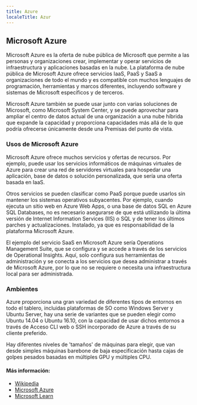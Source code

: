 ```yaml
---
title: Azure
localeTitle: Azur
---
```

## Microsoft Azure

Microsoft Azure es la oferta de nube pública de Microsoft que permite a las personas y organizaciones crear, implementar y operar servicios de infraestructura y aplicaciones basadas en la nube. La plataforma de nube pública de Microsoft Azure ofrece servicios IaaS, PaaS y SaaS a organizaciones de todo el mundo y es compatible con muchos lenguajes de programación, herramientas y marcos diferentes, incluyendo software y sistemas de Microsoft específicos y de terceros.

Microsoft Azure también se puede usar junto con varias soluciones de Microsoft, como Microsoft System Center, y se puede aprovechar para ampliar el centro de datos actual de una organización a una nube híbrida que expande la capacidad y proporciona capacidades más allá de lo que podría ofrecerse únicamente desde una Premisas del punto de vista.

### Usos de Microsoft Azure

Microsoft Azure ofrece muchos servicios y ofertas de recursos. Por ejemplo, puede usar los servicios informáticos de máquinas virtuales de Azure para crear una red de servidores virtuales para hospedar una aplicación, base de datos o solución personalizada, que sería una oferta basada en IaaS.

Otros servicios se pueden clasificar como PaaS porque puede usarlos sin mantener los sistemas operativos subyacentes. Por ejemplo, cuando ejecuta un sitio web en Azure Web Apps, o una base de datos SQL en Azure SQL Databases, no es necesario asegurarse de que está utilizando la última versión de Internet Information Services (IIS) o SQL y de tener los últimos parches y actualizaciones. Instalado, ya que es responsabilidad de la plataforma Microsoft Azure.

El ejemplo del servicio SaaS en Microsoft Azure sería Operations Management Suite, que se configura y se accede a través de los servicios de Operational Insights. Aquí, solo configura sus herramientas de administración y se conecta a los servicios que desea administrar a través de Microsoft Azure, por lo que no se requiere o necesita una infraestructura local para ser administrada.

### Ambientes

Azure proporciona una gran variedad de diferentes tipos de entornos en todo el tablero, incluidas plataformas de SO como Windows Server y Ubuntu Server, hay una serie de variantes que se pueden elegir como Ubuntu 14.04 o Ubuntu 16.10, con la capacidad de usar dichos entornos a través de Acceso CLI web o SSH incorporado de Azure a través de su cliente preferido.

Hay diferentes niveles de 'tamaños' de máquinas para elegir, que van desde simples máquinas barebone de baja especificación hasta cajas de golpes pesados ​​basadas en múltiples GPU y múltiples CPU.

#### Más información:

*   [Wikipedia](https://en.wikipedia.org/wiki/Microsoft_Azure)
*   [Microsoft Azure](https://azure.microsoft.com/en-us/)
*   [Microsoft Learn](https://docs.microsoft.com/en-us/learn/)
